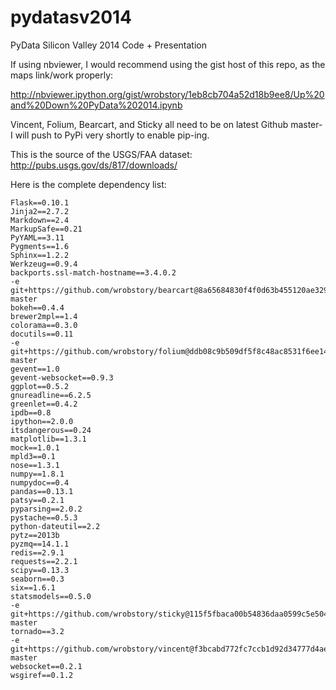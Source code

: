 pydatasv2014
============

PyData Silicon Valley 2014 Code + Presentation

If using nbviewer, I would recommend using the gist host of this repo, as the maps link/work properly: 

http://nbviewer.ipython.org/gist/wrobstory/1eb8cb704a52d18b9ee8/Up%20and%20Down%20PyData%202014.ipynb

Vincent, Folium, Bearcart, and Sticky all need to be on latest Github master- I will push to PyPi very shortly to enable pip-ing. 

This is the source of the USGS/FAA dataset: http://pubs.usgs.gov/ds/817/downloads/

Here is the complete dependency list: 

```
Flask==0.10.1
Jinja2==2.7.2
Markdown==2.4
MarkupSafe==0.21
PyYAML==3.11
Pygments==1.6
Sphinx==1.2.2
Werkzeug==0.9.4
backports.ssl-match-hostname==3.4.0.2
-e git+https://github.com/wrobstory/bearcart@8a65684830f4f0d63b455120ae329c3ebb479572#egg=bearcart-master
bokeh==0.4.4
brewer2mpl==1.4
colorama==0.3.0
docutils==0.11
-e git+https://github.com/wrobstory/folium@ddb08c9b509df5f8c48ac8531f6ee146e9142778#egg=folium-master
gevent==1.0
gevent-websocket==0.9.3
ggplot==0.5.2
gnureadline==6.2.5
greenlet==0.4.2
ipdb==0.8
ipython==2.0.0
itsdangerous==0.24
matplotlib==1.3.1
mock==1.0.1
mpld3==0.1
nose==1.3.1
numpy==1.8.1
numpydoc==0.4
pandas==0.13.1
patsy==0.2.1
pyparsing==2.0.2
pystache==0.5.3
python-dateutil==2.2
pytz==2013b
pyzmq==14.1.1
redis==2.9.1
requests==2.2.1
scipy==0.13.3
seaborn==0.3
six==1.6.1
statsmodels==0.5.0
-e git+https://github.com/wrobstory/sticky@115f5fbaca00b54836daa0599c5e50431e4a857e#egg=sticky-master
tornado==3.2
-e git+https://github.com/wrobstory/vincent@f3bcabd772fc7ccb1d92d34777d4aedc7547ca00#egg=vincent-master
websocket==0.2.1
wsgiref==0.1.2
```




